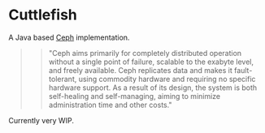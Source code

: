 # Cuttlefish

A Java based [Ceph](https://ceph.com/) implementation.

> > "Ceph aims primarily for completely distributed operation without a single point of failure, scalable to the exabyte level, and freely available.
> > Ceph replicates data and makes it fault-tolerant, using commodity hardware and requiring no specific hardware support. As a result of its design, the system is both self-healing and self-managing, aiming to minimize administration time and other costs."

Currently very WIP.
